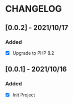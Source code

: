 # CHANGELOG


## [0.0.2] - 2021/10/17

### Added

- [x] Upgrade to PHP 8.2

## [0.0.1] - 2021/10/16

### Added

- [x] Init Project


